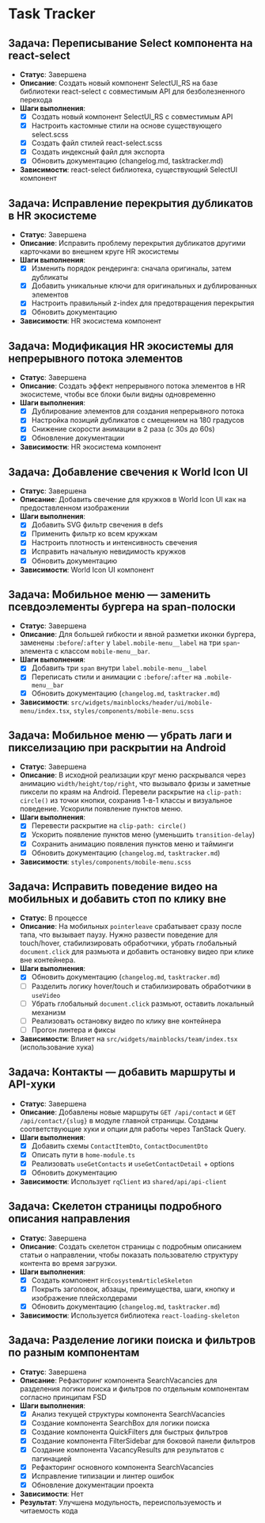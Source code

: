 # Task Tracker

## Задача: Переписывание Select компонента на react-select

- **Статус**: Завершена
- **Описание**: Создать новый компонент SelectUI_RS на базе библиотеки react-select с совместимым API для безболезненного перехода
- **Шаги выполнения**:
  - [x] Создать новый компонент SelectUI_RS с совместимым API
  - [x] Настроить кастомные стили на основе существующего select.scss
  - [x] Создать файл стилей react-select.scss
  - [x] Создать индексный файл для экспорта
  - [x] Обновить документацию (changelog.md, tasktracker.md)
- **Зависимости**: react-select библиотека, существующий SelectUI компонент

## Задача: Исправление перекрытия дубликатов в HR экосистеме

- **Статус**: Завершена
- **Описание**: Исправить проблему перекрытия дубликатов другими карточками во внешнем круге HR экосистемы
- **Шаги выполнения**:
  - [x] Изменить порядок рендеринга: сначала оригиналы, затем дубликаты
  - [x] Добавить уникальные ключи для оригинальных и дублированных элементов
  - [x] Настроить правильный z-index для предотвращения перекрытия
  - [x] Обновить документацию
- **Зависимости**: HR экосистема компонент

## Задача: Модификация HR экосистемы для непрерывного потока элементов

- **Статус**: Завершена
- **Описание**: Создать эффект непрерывного потока элементов в HR экосистеме, чтобы все блоки были видны одновременно
- **Шаги выполнения**:
  - [x] Дублирование элементов для создания непрерывного потока
  - [x] Настройка позиций дубликатов с смещением на 180 градусов
  - [x] Снижение скорости анимации в 2 раза (с 30s до 60s)
  - [x] Обновление документации
- **Зависимости**: HR экосистема компонент

## Задача: Добавление свечения к World Icon UI

- **Статус**: Завершена
- **Описание**: Добавить свечение для кружков в World Icon UI как на предоставленном изображении
- **Шаги выполнения**:
  - [x] Добавить SVG фильтр свечения в defs
  - [x] Применить фильтр ко всем кружкам
  - [x] Настроить плотность и интенсивность свечения
  - [x] Исправить начальную невидимость кружков
  - [x] Обновить документацию
- **Зависимости**: World Icon UI компонент

## Задача: Мобильное меню — заменить псевдоэлементы бургера на span-полоски

- **Статус**: Завершена
- **Описание**: Для большей гибкости и явной разметки иконки бургера, заменены `:before`/`:after` у `label.mobile-menu__label` на три `span`-элемента с классом `mobile-menu__bar`.
- **Шаги выполнения**:
  - [x] Добавить три `span` внутри `label.mobile-menu__label`
  - [x] Переписать стили и анимации с `:before`/`:after` на `.mobile-menu__bar`
  - [x] Обновить документацию (`changelog.md`, `tasktracker.md`)
- **Зависимости**: `src/widgets/mainblocks/header/ui/mobile-menu/index.tsx`, `styles/components/mobile-menu.scss`

## Задача: Мобильное меню — убрать лаги и пикселизацию при раскрытии на Android

- **Статус**: Завершена
- **Описание**: В исходной реализации круг меню раскрывался через анимацию `width/height/top/right`, что вызывало фризы и заметные пиксели по краям на Android. Перевели раскрытие на `clip-path: circle()` из точки кнопки, сохранив 1-в-1 классы и визуальное поведение. Ускорили появление пунктов меню.
- **Шаги выполнения**:
  - [x] Перевести раскрытие на `clip-path: circle()`
  - [x] Ускорить появление пунктов меню (уменьшить `transition-delay`)
  - [x] Сохранить анимацию появления пунктов меню и тайминги
  - [x] Обновить документацию (`changelog.md`, `tasktracker.md`)
- **Зависимости**: `styles/components/mobile-menu.scss`

## Задача: Исправить поведение видео на мобильных и добавить стоп по клику вне

- **Статус**: В процессе
- **Описание**: На мобильных `pointerleave` срабатывает сразу после тапа, что вызывает паузу. Нужно развести поведение для touch/hover, стабилизировать обработчики, убрать глобальный `document.click` для размьюта и добавить остановку видео при клике вне контейнера.
- **Шаги выполнения**:
  - [x] Обновить документацию (`changelog.md`, `tasktracker.md`)
  - [ ] Разделить логику hover/touch и стабилизировать обработчики в `useVideo`
  - [ ] Убрать глобальный `document.click` размьют, оставить локальный механизм
  - [ ] Реализовать остановку видео по клику вне контейнера
  - [ ] Прогон линтера и фиксы
- **Зависимости**: Влияет на `src/widgets/mainblocks/team/index.tsx` (использование хука)

## Задача: Контакты — добавить маршруты и API-хуки

- **Статус**: Завершена
- **Описание**: Добавлены новые маршруты `GET /api/contact` и `GET /api/contact/{slug}` в модуле главной страницы. Созданы соответствующие хуки и опции для работы через TanStack Query.
- **Шаги выполнения**:
  - [x] Добавить схемы `ContactItemDto`, `ContactDocumentDto`
  - [x] Описать пути в `home-module.ts`
  - [x] Реализовать `useGetContacts` и `useGetContactDetail` + options
  - [x] Обновить документацию
- **Зависимости**: Использует `rqClient` из `shared/api/api-client`

## Задача: Скелетон страницы подробного описания направления

- **Статус**: Завершена
- **Описание**: Создать скелетон страницы с подробным описанием статьи о направлении, чтобы показать пользователю структуру контента во время загрузки.
- **Шаги выполнения**:
  - [x] Создать компонент `HrEcosystemArticleSkeleton`
  - [x] Покрыть заголовок, абзацы, преимущества, шаги, кнопку и изображение плейсхолдерами
  - [x] Обновить документацию (`changelog.md`, `tasktracker.md`)
- **Зависимости**: Используется библиотека `react-loading-skeleton`

## Задача: Разделение логики поиска и фильтров по разным компонентам

- **Статус**: Завершена
- **Описание**: Рефакторинг компонента SearchVacancies для разделения логики поиска и фильтров по отдельным компонентам согласно принципам FSD
- **Шаги выполнения**:
  - [x] Анализ текущей структуры компонента SearchVacancies
  - [x] Создание компонента SearchBox для логики поиска
  - [x] Создание компонента QuickFilters для быстрых фильтров
  - [x] Создание компонента FilterSidebar для боковой панели фильтров
  - [x] Создание компонента VacancyResults для результатов с пагинацией
  - [x] Рефакторинг основного компонента SearchVacancies
  - [x] Исправление типизации и линтер ошибок
  - [x] Обновление документации проекта
- **Зависимости**: Нет
- **Результат**: Улучшена модульность, переиспользуемость и читаемость кода
